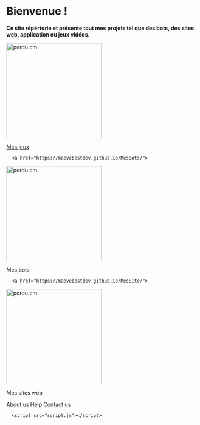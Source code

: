 <html lang="fr">
    <head> 
    <link rel="icon" type="image/png" sizes="16x16" href="https://lh3.googleusercontent.com/proxy/p2Py6H9WxxxjuUxtelVodHTs1c8b_lOJ1pIQTIq07s4lLAzo-icJBoFF_-yLO6e4_p5UbG4k4KHaaU0I1VbId5CsayqisW6ftjvaI42sMk0EYi5p4SQ">
    </head>
  <body>
    <h1>Bienvenue !</h1>
    <p><strong>Ce site répértorie et présente tout mes projets tel que des bots, des sites web, application ou jeux vidéos.</strong></p>
    <p></p>
<form>

</form>
 
<p></p>

<a href="https://maevebestdev.github.io/MesJeux/">
<img src="https://media.discordapp.net/attachments/884718653348667412/884808976217292850/image_warhammer__mes_jeux__site_web2.jpg?width=783&height=427" alt="perdu.cm" title="Mes jeux" style="width: 250px;" /> 
    <p>Mes jeux</p>
</a>

      <a href="https://maevebestdev.github.io/MesBots/">
<img src="https://media.discordapp.net/attachments/884718653348667412/884723079580897340/toppng.com-discordbot-bot-discord-402x290.png" alt="perdu.cm" title="Mes bots" style="width: 250px;" /> 
          <p>Mes bots</p>
          
      <a href="https://maevebestdev.github.io/MesSite/">
<img src="https://media.discordapp.net/attachments/884718653348667412/884808994261192714/image_site_mes_site_1.png?width=759&height=427" alt="perdu.cm" title="Mes bots" style="width: 250px;" /> 
          <p>Mes sites web</p>
</a>
      <p></p>
    <a href="https://maevebestdev.github.io/About_Us/">About us       </a>
          <a>      </a>
    <a href="https://maevebestdev.github.io/Help/">Help</a>
          <a>      </a>
    <a href="https://maevebestdev.github.io/Contact_Us/">Contact us</a>
      <p></p>
    
      <script src="script.js"></script>
<script src="script.js"></script>
<p></p>
